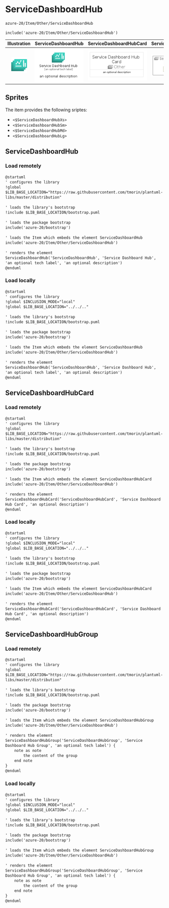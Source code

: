 # ServiceDashboardHub


```text
azure-20/Item/Other/ServiceDashboardHub
```

```text
include('azure-20/Item/Other/ServiceDashboardHub')
```



| Illustration | ServiceDashboardHub | ServiceDashboardHubCard | ServiceDashboardHubGroup |
| :---: | :---: | :---: | :---: |
| ![illustration for Illustration](../../../azure-20/Item/Other/ServiceDashboardHub.png) | ![illustration for ServiceDashboardHub](../../../azure-20/Item/Other/ServiceDashboardHub.Local.png) | ![illustration for ServiceDashboardHubCard](../../../azure-20/Item/Other/ServiceDashboardHubCard.Local.png) | ![illustration for ServiceDashboardHubGroup](../../../azure-20/Item/Other/ServiceDashboardHubGroup.Local.png) |



## Sprites
The item provides the following sriptes:

- `<$ServiceDashboardHubXs>`
- `<$ServiceDashboardHubSm>`
- `<$ServiceDashboardHubMd>`
- `<$ServiceDashboardHubLg>`





## ServiceDashboardHub

### Load remotely
```plantuml
@startuml
' configures the library
!global $LIB_BASE_LOCATION="https://raw.githubusercontent.com/tmorin/plantuml-libs/master/distribution"

' loads the library's bootstrap
!include $LIB_BASE_LOCATION/bootstrap.puml

' loads the package bootstrap
include('azure-20/bootstrap')

' loads the Item which embeds the element ServiceDashboardHub
include('azure-20/Item/Other/ServiceDashboardHub')

' renders the element
ServiceDashboardHub('ServiceDashboardHub', 'Service Dashboard Hub', 'an optional tech label', 'an optional description')
@enduml
```

### Load locally
```plantuml
@startuml
' configures the library
!global $INCLUSION_MODE="local"
!global $LIB_BASE_LOCATION="../../.."

' loads the library's bootstrap
!include $LIB_BASE_LOCATION/bootstrap.puml

' loads the package bootstrap
include('azure-20/bootstrap')

' loads the Item which embeds the element ServiceDashboardHub
include('azure-20/Item/Other/ServiceDashboardHub')

' renders the element
ServiceDashboardHub('ServiceDashboardHub', 'Service Dashboard Hub', 'an optional tech label', 'an optional description')
@enduml
```

## ServiceDashboardHubCard

### Load remotely
```plantuml
@startuml
' configures the library
!global $LIB_BASE_LOCATION="https://raw.githubusercontent.com/tmorin/plantuml-libs/master/distribution"

' loads the library's bootstrap
!include $LIB_BASE_LOCATION/bootstrap.puml

' loads the package bootstrap
include('azure-20/bootstrap')

' loads the Item which embeds the element ServiceDashboardHubCard
include('azure-20/Item/Other/ServiceDashboardHub')

' renders the element
ServiceDashboardHubCard('ServiceDashboardHubCard', 'Service Dashboard Hub Card', 'an optional description')
@enduml
```

### Load locally
```plantuml
@startuml
' configures the library
!global $INCLUSION_MODE="local"
!global $LIB_BASE_LOCATION="../../.."

' loads the library's bootstrap
!include $LIB_BASE_LOCATION/bootstrap.puml

' loads the package bootstrap
include('azure-20/bootstrap')

' loads the Item which embeds the element ServiceDashboardHubCard
include('azure-20/Item/Other/ServiceDashboardHub')

' renders the element
ServiceDashboardHubCard('ServiceDashboardHubCard', 'Service Dashboard Hub Card', 'an optional description')
@enduml
```

## ServiceDashboardHubGroup

### Load remotely
```plantuml
@startuml
' configures the library
!global $LIB_BASE_LOCATION="https://raw.githubusercontent.com/tmorin/plantuml-libs/master/distribution"

' loads the library's bootstrap
!include $LIB_BASE_LOCATION/bootstrap.puml

' loads the package bootstrap
include('azure-20/bootstrap')

' loads the Item which embeds the element ServiceDashboardHubGroup
include('azure-20/Item/Other/ServiceDashboardHub')

' renders the element
ServiceDashboardHubGroup('ServiceDashboardHubGroup', 'Service Dashboard Hub Group', 'an optional tech label') {
    note as note
        the content of the group
    end note
}
@enduml
```

### Load locally
```plantuml
@startuml
' configures the library
!global $INCLUSION_MODE="local"
!global $LIB_BASE_LOCATION="../../.."

' loads the library's bootstrap
!include $LIB_BASE_LOCATION/bootstrap.puml

' loads the package bootstrap
include('azure-20/bootstrap')

' loads the Item which embeds the element ServiceDashboardHubGroup
include('azure-20/Item/Other/ServiceDashboardHub')

' renders the element
ServiceDashboardHubGroup('ServiceDashboardHubGroup', 'Service Dashboard Hub Group', 'an optional tech label') {
    note as note
        the content of the group
    end note
}
@enduml
```

